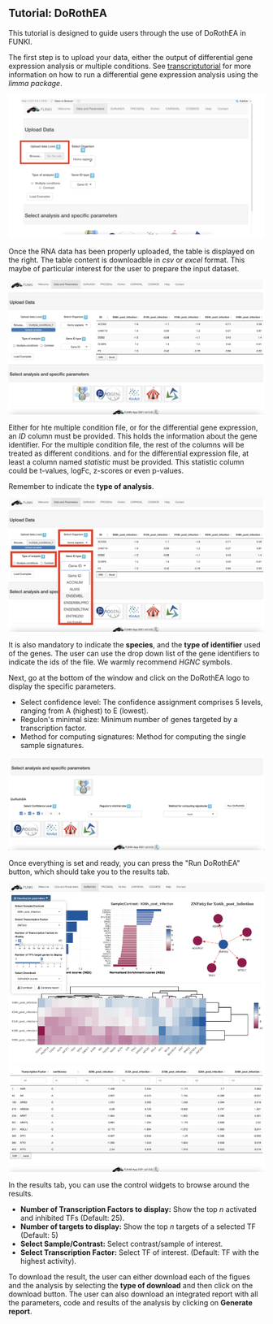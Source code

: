 ## Tutorial: DoRothEA

This tutorial is designed to guide users through the use of DoRothEA in FUNKI.

The first step is to upload your data, either the output of differential gene expression analysis or multiple conditions.
See [transcriptutorial](https://github.com/saezlab/transcriptutorial) for more information on how to run a differential gene expression analysis using the _limma package_.

![](scs/01_upload_expression.001.png)

Once the RNA data has been properly uploaded, the table is displayed on the right.
The table content is downloadble in _csv_ or _excel_ format.
This maybe of particular interest for the user to prepare the input dataset.

![](scs/02_display_table.002.png)

Either for hte multiple condition file, or for the differential gene expression, an _ID_ column must be provided.
This holds the information about the gene identifier.
For the multiple condition file, the rest of the columns will be treated as different conditions.
and for the differential expression file, at least a column named _statistic_ must be provided.
This statistic column could be t-values, logFc, z-scores or even p-values.

Remember to indicate the **type of analysis**.

![](scs/03_gene_id.002.png)

It is also mandatory to indicate the **species**, and the **type of identifier** used of the genes.
The user can use the drop down list of the gene identifiers to indicate the ids of the file.
We warmly recommend _HGNC_ symbols.

Next, go at the bottom of the window and click on the DoRothEA logo to display the specific parameters.

* Select confidence level: The confidence assignment comprises 5 levels, ranging from A (highest) to E (lowest).
* Regulon's minimal size: Minimum number of genes targeted by a transcription factor.
* Method for computing signatures: Method for computing the single sample signatures.

![](scs/04_dorothea_logo.001.png)

Once everything is set and ready, 
you can press the "Run DoRothEA" button, 
which should take you to the results tab.

![](scs/05_running_dorothea.001.png)

In the results tab, you can use the control widgets to browse around the results.

* **Number of Transcription Factors to display:** Show the top *n* activated and inhibited TFs (Default: 25).
* **Number of targets to display:** Show the top *n* targets of a selected TF (Default: 5) 
* **Select Sample/Contrast:** Select contrast/sample of interest.
* **Select Transcription Factor:** Select TF of interest. (Default: TF with the highest activity).

To download the result, the user can either download each of the figues and the analysis by selecting the **type of download** and then click on the download button.
The user can also download an integrated report with all the parameters, code and results of the analysis by clicking on **Generate report**.


 




